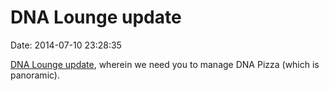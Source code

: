 DNA Lounge update
=================

Date: 2014-07-10 23:28:35

[DNA Lounge
update](http://www.dnalounge.com/backstage/log/2014/07/10.html), wherein
we need you to manage DNA Pizza (which is panoramic).
